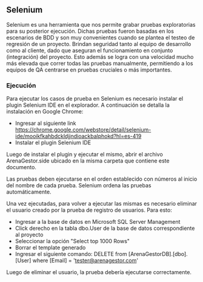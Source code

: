 ## Selenium

Selenium es una herramienta que nos permite grabar pruebas exploratorias para su posterior ejecución. Dichas pruebas fueron basadas en los escenarios de BDD y son muy convenientes cuando se plantea el testeo de regresión de un proyecto. Brindan seguridad tanto al equipo de desarrollo como al cliente, dado que aseguran el funcionamiento en conjunto (integración) del proyecto. Esto además se logra con una velocidad mucho más elevada que correr todas las pruebas manualmente, permitiendo a los equipos de QA centrarse en pruebas cruciales o más importantes. 

### Ejecución

Para ejecutar los casos de prueba en Selenium es necesario instalar el plugin Selenium IDE en el explorador. A continuación se detalla la instalación en Google Chrome:

- Ingresar al siguiente link https://chrome.google.com/webstore/detail/selenium-ide/mooikfkahbdckldjjndioackbalphokd?hl=es-419
- Instalar el plugin Selenium IDE

Luego de instalar el plugin y ejecutar el mismo, abrir el archivo ArenaGestor.side ubicado en la misma carpeta que contiene este documento.

Las pruebas deben ejecutarse en el orden establecido con números al inicio del nombre de cada prueba. Selenium ordena las pruebas automáticamente.

Una vez ejecutadas, para volver a ejecutar las mismas es necesario eliminar el usuario creado por la prueba de registro de usuarios. Para esto:

- Ingresar a la base de datos en Microsoft SQL Server Management
- Click derecho en la tabla dbo.User de la base de datos correspondiente al proyecto
- Seleccionar la opción "Select top 1000 Rows"
- Borrar el template generado
- Ingresar el siguiente comando: DELETE from [ArenaGestorDB].[dbo].[User] where [Email] = 'tester@arenagestor.com'

Luego de eliminar el usuario, la prueba debería ejecutarse correctamente.